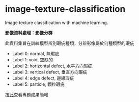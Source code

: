 # image-texture-classification
Image texture classification with machine learning.

**影像資料處理：影像分群**

此資料集旨在訓練模型辨別瑕疵種類，分辨影像屬於何種類型的瑕疵
- Label 0: normal, 無瑕疵
- Label 1: void, 空缺的
- Label 2: horizontal defect, 水平方向瑕疵
- Label 3: vertical defect, 垂直方向瑕疵
- Label 4: edge defect, 邊緣瑕疵
- Label 5: particle, 顆粒瑕疵

[按此](https://jennyliucl.github.io/JennyLiu/project/image_classification_AOI.PDF)查看專題成果簡報
